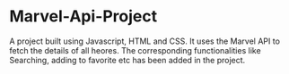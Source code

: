 # Marvel-Api-Project
A project built using Javascript, HTML and CSS. It uses the Marvel API to fetch the details of all heores. The corresponding functionalities like Searching, adding to favorite etc has been added in the project.
